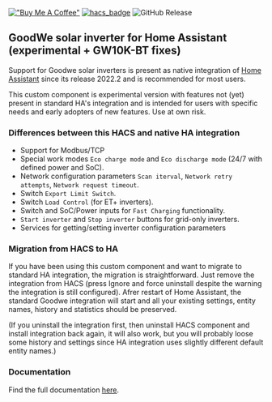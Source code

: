 [!["Buy Me A Coffee"](https://www.buymeacoffee.com/assets/img/custom_images/orange_img.png)](https://www.buymeacoffee.com/mletenay)
[![hacs_badge](https://img.shields.io/badge/HACS-Default-orange.svg)](https://github.com/hacs/integration)
![GitHub Release](https://img.shields.io/github/v/release/mletenay/home-assistant-goodwe-inverter)

## GoodWe solar inverter for Home Assistant (experimental + GW10K-BT fixes)

Support for Goodwe solar inverters is present as native integration of [Home Assistant](https://www.home-assistant.io/integrations/goodwe/) since its release 2022.2 and is recommended for most users.

This custom component is experimental version with features not (yet) present in standard HA's integration and is intended for users with specific needs and early adopters of new features.
Use at own risk.

### Differences between this HACS and native HA integration

- Support for Modbus/TCP
- Special work modes `Eco charge mode` and `Eco discharge mode` (24/7 with defined power and SoC).
- Network configuration parameters `Scan iterval`, `Network retry attempts`, `Network request timeout`.
- Switch `Export Limit Switch`.
- Switch `Load Control` (for ET+ inverters).
- Switch and SoC/Power inputs for `Fast Charging` functionality.
- `Start inverter` and `Stop inverter` buttons for grid-only inverters.
- Services for getting/setting inverter configuration parameters

### Migration from HACS to HA

If you have been using this custom component and want to migrate to standard HA integration, the migration is straightforward. Just remove the integration from HACS (press Ignore and force uninstall despite the warning the integration is still configured). Afrer restart of Home Assistant, the standard Goodwe integration will start and all your existing settings, entity names, history and statistics should be preserved.

(If you uninstall the integration first, then uninstall HACS component and install integration back again, it will also work, but you will probably loose some history and settings since HA integration uses slightly different default entity names.)

### Documentation

Find the full documentation [here](https://github.com/mletenay/home-assistant-goodwe-inverter).

